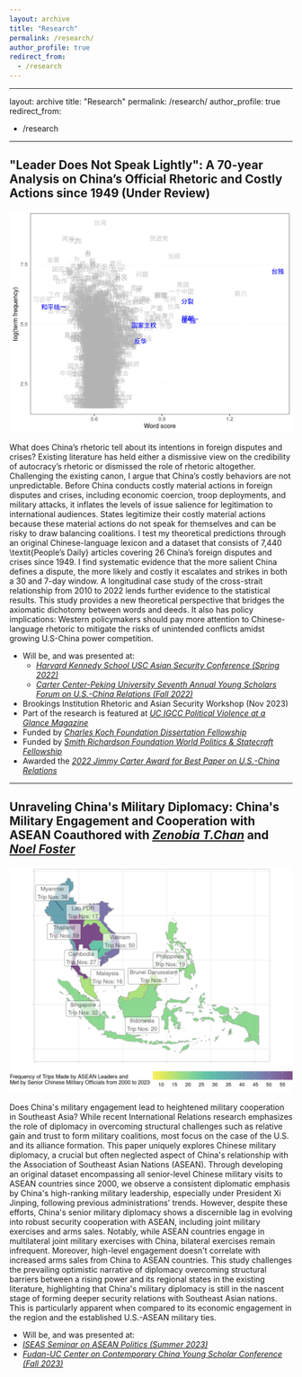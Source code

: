```yaml
---
layout: archive
title: "Research"
permalink: /research/
author_profile: true
redirect_from:
  - /research
---
```

---
layout: archive
title: "Research"
permalink: /research/
author_profile: true
redirect_from:
  - /research
---
"Leader Does Not Speak Lightly": A 70-year Analysis on China’s Official Rhetoric and Costly Actions since 1949 (Under Review)
------
![header image](/images/plot_1_taiwan.png)

What does China’s rhetoric tell about its intentions in foreign disputes and crises? Existing literature has held either a dismissive view on the credibility of autocracy’s rhetoric or dismissed the role of rhetoric altogether. Challenging the existing canon, I argue that China’s costly behaviors are not unpredictable. Before China conducts costly material actions in foreign disputes and crises, including economic coercion, troop deployments, and military attacks, it inflates the levels of issue salience for legitimation to international audiences. States legitimize their costly material actions because these material actions do not speak for themselves and can be risky to draw balancing coalitions. I test my theoretical predictions through an original Chinese-language lexicon and a dataset that consists of 7,440 \textit{People’s Daily} articles covering 26 China’s foreign disputes and crises since 1949. I find systematic evidence that the more salient China defines a dispute, the more likely and costly it escalates and strikes in both a 30 and 7-day window. A longitudinal case study of the cross-strait relationship from 2010 to 2022 lends further evidence to the statistical results. This study provides a new theoretical perspective that bridges the axiomatic dichotomy between words and deeds. It also has policy implications: Western policymakers should pay more attention to Chinese-language rhetoric to mitigate the risks of unintended conflicts amidst growing U.S-China power competition.

- Will be, and was presented at: 
  - *[Harvard Kennedy School USC Asian Security Conference (Spring 2022)](https://dornsife.usc.edu/ksi/us-asia-grand-strategy-fellowship/)*
  - *[Carter Center-Peking University Seventh Annual Young Scholars Forum on U.S.-China Relations (Fall 2022)](https://meizhong.report/wp-content/uploads/2022/09/seventh-ysf-poster.pdf)*
- Brookings Institution Rhetoric and Asian Security Workshop (Nov 2023)
- Part of the research is featured at *[UC IGCC Political Violence at a Glance Magazine](https://politicalviolenceataglance.org/2022/08/02/nancy-pelosis-potential-visit-to-taiwan-and-the-risk-of-escalation/)*
- Funded by *[Charles Koch Foundation Dissertation Fellowship](https://charleskochfoundation.org/grants/managing-relations-with-china/)*
- Funded by *[Smith Richardson Foundation World Politics & Statecraft Fellowship](https://www.srf.org/programs/international-security-foreign-policy/world-politics-statecraft-fellowship/)*
- Awarded the *[2022 Jimmy Carter Award for Best Paper on U.S.-China Relations](https://uscnpm.org/2022/10/11/announcing-the-winners-2022-young-scholars-forum-on-us-china-relations/)*

---
Unraveling China's Military Diplomacy: China's Military Engagement and Cooperation with ASEAN Coauthored with *[Zenobia T.Chan](http://www.zenobiachan.com/)* and *[Noel Foster](https://www.noelfoster.com/)*
------
![header image](/images/ASEAN.png)

Does China's military engagement lead to heightened military cooperation in Southeast Asia? While recent International Relations research emphasizes the role of diplomacy in overcoming structural challenges such as relative gain and trust to form military coalitions, most focus on the case of the U.S. and its alliance formation. This paper uniquely explores Chinese military diplomacy, a crucial but often neglected aspect of China's relationship with the Association of Southeast Asian Nations (ASEAN). Through developing an original dataset encompassing all senior-level Chinese military visits to ASEAN countries since 2000, we observe a consistent diplomatic emphasis by China's high-ranking military leadership, especially under President Xi Jinping, following previous administrations' trends. However, despite these efforts, China's senior military diplomacy shows a discernible lag in evolving into robust security cooperation with ASEAN, including joint military exercises and arms sales. Notably, while ASEAN countries engage in multilateral joint military exercises with China, bilateral exercises remain infrequent. Moreover, high-level engagement doesn't correlate with increased arms sales from China to ASEAN countries. This study challenges the prevailing optimistic narrative of diplomacy overcoming structural barriers between a rising power and its regional states in the existing literature, highlighting that China's military diplomacy is still in the nascent stage of forming deeper security relations with Southeast Asian nations. This is particularly apparent when compared to its economic engagement in the region and the established U.S.-ASEAN military ties.

 - Will be, and was presented at: 
  - *[ISEAS Seminar on ASEAN Politics (Summer 2023)]([https://dornsife.usc.edu/ksi/us-asia-grand-strategy-fellowship/](https://www.iseas.edu.sg/events/upcoming-events/))*
  - *[Fudan-UC Center on Contemporary China Young Scholar Conference (Fall 2023)](https://china.ucsd.edu/_files/21china_young-scholars-conference_cfp-2023.pdf)*



